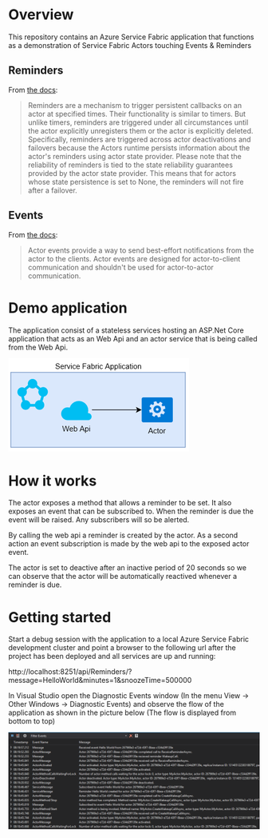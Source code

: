 # Overview
This repository contains an Azure Service Fabric application that functions as a demonstration of Service Fabric Actors touching Events &amp; Reminders

## Reminders
From [the docs](https://docs.microsoft.com/en-us/azure/service-fabric/service-fabric-reliable-actors-timers-reminders#actor-reminders):

> Reminders are a mechanism to trigger persistent callbacks on an actor at specified times. Their functionality is similar to timers. But unlike timers, reminders are triggered under all circumstances until the actor explicitly unregisters them or the actor is explicitly deleted. Specifically, reminders are triggered across actor deactivations and failovers because the Actors runtime persists information about the actor's reminders using actor state provider. Please note that the reliability of reminders is tied to the state reliability guarantees provided by the actor state provider. This means that for actors whose state persistence is set to None, the reminders will not fire after a failover. 

## Events
From [the docs](https://docs.microsoft.com/en-us/azure/service-fabric/service-fabric-reliable-actors-events):

> Actor events provide a way to send best-effort notifications from the actor to the clients. Actor events are designed for actor-to-client communication and shouldn't be used for actor-to-actor communication.

# Demo application

The application consist of a stateless services hosting an ASP.Net Core application that acts as an Web Api and an actor service that is being called from the Web Api.

![Application Overview](blobs/overview.PNG?raw=true)

# How it works
The actor exposes a method that allows a reminder to be set. It also exposes an event that can be subscribed to. When the reminder is due the event will be raised. Any subscribers will so be alerted.

By calling the web api a reminder is created by the actor. As a second action an event subscription is made by the web api to the exposed actor event.

The actor is set to deactive after an inactive period of 20 seconds so we can observe that the actor will be automatically reactived whenever a reminder is due.

# Getting started
Start a debug session with the application to a local Azure Service Fabric development cluster and point a browser to the following url after the project has been deployed and all services are up and running:

http://localhost:8251/api/Reminders/?message=HelloWorld&minutes=1&snoozeTime=500000

In Visual Studio open the Diagnostic Events window (In the menu View -> Other Windows -> Diagnostic Events) and observe the flow of the application as shown in the picture below (The flow is displayed from bottom to top)

![Application Overview](blobs/asf-actors-output.PNG?raw=true)
